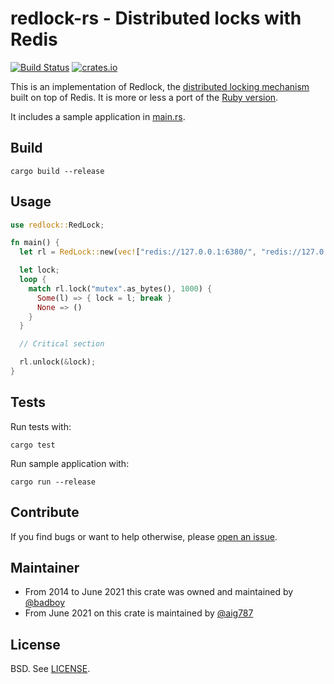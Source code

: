 # redlock-rs - Distributed locks with Redis

[![Build Status](https://travis-ci.org/badboy/redlock-rs.svg?branch=master)](https://travis-ci.org/badboy/redlock-rs)
[![crates.io](http://meritbadge.herokuapp.com/redlock)](https://crates.io/crates/redlock)

This is an implementation of Redlock, the [distributed locking mechanism][distlock] built on top of Redis.
It is more or less a port of the [Ruby version][redlock.rb].

It includes a sample application in [main.rs](src/main.rs).

## Build

```
cargo build --release
```

## Usage

```rust
use redlock::RedLock;

fn main() {
  let rl = RedLock::new(vec!["redis://127.0.0.1:6380/", "redis://127.0.0.1:6381/", "redis://127.0.0.1:6382/"]);

  let lock;
  loop {
    match rl.lock("mutex".as_bytes(), 1000) {
      Some(l) => { lock = l; break }
      None => ()
    }
  }

  // Critical section

  rl.unlock(&lock);
}

```

## Tests

Run tests with:

```
cargo test
```

Run sample application with:

```
cargo run --release
```

## Contribute

If you find bugs or want to help otherwise, please [open an issue](https://github.com/badboy/redlock-rs/issues).

## Maintainer

* From 2014 to June 2021 this crate was owned and maintained by [@badboy](https://github.com/badboy/)
* From June 2021 on this crate is maintained by [@aig787](https://github.com/aig787)

## License

BSD. See [LICENSE](LICENSE).  

[distlock]: http://redis.io/topics/distlock
[redlock.rb]: https://github.com/antirez/redlock-rb
